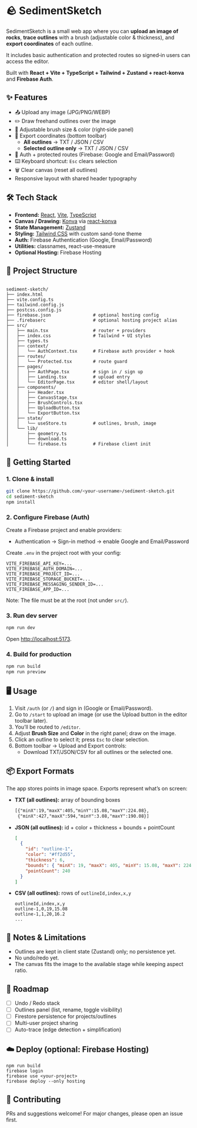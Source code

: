 # 🪨 SedimentSketch

SedimentSketch is a small web app where you can **upload an image of rocks**,
**trace outlines** with a brush (adjustable color & thickness), and **export coordinates** of each outline.

It includes basic authentication and protected routes so signed‑in users can access the editor.

Built with **React + Vite + TypeScript + Tailwind + Zustand + react‑konva** and **Firebase Auth**.

## ✨ Features

- 📤 Upload any image (JPG/PNG/WEBP)
- ✏️ Draw freehand outlines over the image
- 🎨 Adjustable brush size & color (right‑side panel)
- 🧾 Export coordinates (bottom toolbar)
  - **All outlines** → TXT / JSON / CSV
  - **Selected outline only** → TXT / JSON / CSV
- 🔐 Auth + protected routes (Firebase: Google and Email/Password)
- ⌨️ Keyboard shortcut: `Esc` clears selection
- 🗑️ Clear canvas (reset all outlines)
- Responsive layout with shared header typography


## 🛠️ Tech Stack

- **Frontend:** [React](https://react.dev/), [Vite](https://vitejs.dev/), [TypeScript](https://www.typescriptlang.org/)
- **Canvas / Drawing:** [Konva](https://konvajs.org/) via [react-konva](https://github.com/konvajs/react-konva)
- **State Management:** [Zustand](https://zustand-demo.pmnd.rs/)
- **Styling:** [Tailwind CSS](https://tailwindcss.com/) with custom sand-tone theme
- **Auth:** Firebase Authentication (Google, Email/Password)
- **Utilities:** classnames, react-use-measure
- **Optional Hosting:** Firebase Hosting


## 📂 Project Structure

```

sediment-sketch/
├── index.html
├── vite.config.ts
├── tailwind.config.js
├── postcss.config.js
├── firebase.json                # optional hosting config
├── .firebaserc                  # optional hosting project alias
├── src/
│   ├── main.tsx                 # router + providers
│   ├── index.css                # Tailwind + UI styles
│   ├── types.ts
│   ├── context/
│   │   └── AuthContext.tsx      # Firebase auth provider + hook
│   ├── routes/
│   │   └── Protected.tsx        # route guard
│   ├── pages/
│   │   ├── AuthPage.tsx         # sign in / sign up
│   │   ├── Landing.tsx          # upload entry
│   │   └── EditorPage.tsx       # editor shell/layout
│   ├── components/
│   │   ├── Header.tsx
│   │   ├── CanvasStage.tsx
│   │   ├── BrushControls.tsx
│   │   ├── UploadButton.tsx
│   │   └── ExportButton.tsx
│   ├── state/
│   │   └── useStore.ts          # outlines, brush, image
│   └── lib/
│       ├── geometry.ts
│       ├── download.ts
│       └── firebase.ts          # Firebase client init

````

## 🚀 Getting Started

### 1. Clone & install
```bash
git clone https://github.com/<your-username>/sediment-sketch.git
cd sediment-sketch
npm install
````

### 2. Configure Firebase (Auth)

Create a Firebase project and enable providers:
- Authentication → Sign-in method → enable Google and Email/Password

Create `.env` in the project root with your config:

```
VITE_FIREBASE_API_KEY=...
VITE_FIREBASE_AUTH_DOMAIN=...
VITE_FIREBASE_PROJECT_ID=...
VITE_FIREBASE_STORAGE_BUCKET=...
VITE_FIREBASE_MESSAGING_SENDER_ID=...
VITE_FIREBASE_APP_ID=...
```

Note: The file must be at the root (not under `src/`).

### 3. Run dev server

```bash
npm run dev
```

Open [http://localhost:5173](http://localhost:5173).

### 4. Build for production

```bash
npm run build
npm run preview
```

## 🖥️ Usage

1. Visit `/auth` (or `/`) and sign in (Google or Email/Password).
2. Go to `/start` to upload an image (or use the Upload button in the editor toolbar later).
3. You’ll be routed to `/editor`.
4. Adjust **Brush Size** and **Color** in the right panel; draw on the image.
5. Click an outline to select it; press `Esc` to clear selection.
6. Bottom toolbar → Upload and Export controls:
   - Download TXT/JSON/CSV for all outlines or the selected one.


## 📦 Export Formats

The app stores points in image space. Exports represent what’s on screen:

* **TXT (all outlines):** array of bounding boxes

  ```txt
  [{"minX":19,"maxX":405,"minY":15.08,"maxY":224.08},
   {"minX":427,"maxX":594,"minY":3.08,"maxY":190.08}]
  ```

* **JSON (all outlines):** id + color + thickness + bounds + pointCount

  ```json
  [
    {
      "id": "outline-1",
      "color": "#ff2d55",
      "thickness": 6,
      "bounds": { "minX": 19, "maxX": 405, "minY": 15.08, "maxY": 224.08 },
      "pointCount": 240
    }
  ]
  ```

* **CSV (all outlines):** rows of `outlineId,index,x,y`

  ```csv
  outlineId,index,x,y
  outline-1,0,19,15.08
  outline-1,1,20,16.2
  ...
  ```

## 🔎 Notes & Limitations

- Outlines are kept in client state (Zustand) only; no persistence yet.
- No undo/redo yet.
- The canvas fits the image to the available stage while keeping aspect ratio.

## 🔮 Roadmap

* [ ] Undo / Redo stack
* [ ] Outlines panel (list, rename, toggle visibility)
* [ ] Firestore persistence for projects/outlines
* [ ] Multi-user project sharing
* [ ] Auto-trace (edge detection + simplification)

## ☁️ Deploy (optional: Firebase Hosting)

```
npm run build
firebase login
firebase use <your-project>
firebase deploy --only hosting
```

## 🤝 Contributing

PRs and suggestions welcome!
For major changes, please open an issue first.
